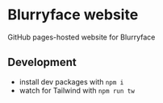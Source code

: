 # Blurryface website

GitHub pages-hosted website for Blurryface

## Development

- install dev packages with `npm i`
- watch for Tailwind with `npm run tw`